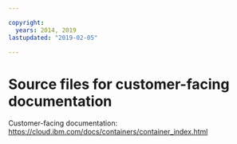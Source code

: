```yaml
---

copyright:
  years: 2014, 2019
lastupdated: "2019-02-05"

---
```



# Source files for customer-facing documentation

Customer-facing documentation: https://cloud.ibm.com/docs/containers/container_index.html


